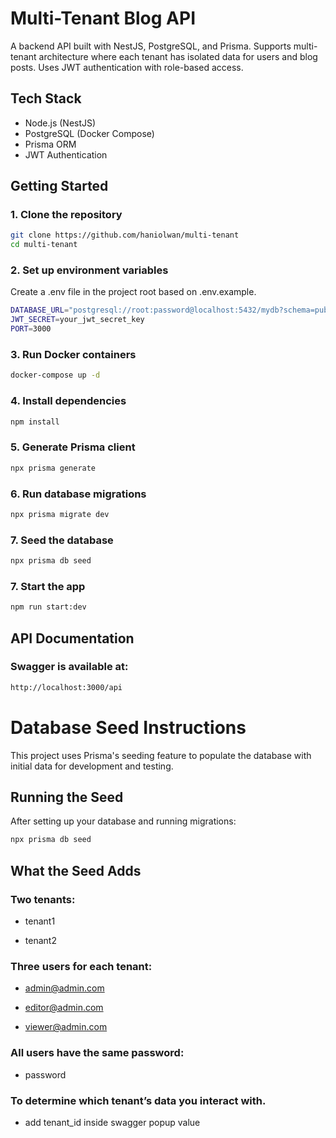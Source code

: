 # Multi-Tenant Blog API

A backend API built with NestJS, PostgreSQL, and Prisma. Supports multi-tenant architecture where each tenant has isolated data for users and blog posts. Uses JWT authentication with role-based access.

## Tech Stack

- Node.js (NestJS)
- PostgreSQL (Docker Compose)
- Prisma ORM
- JWT Authentication

## Getting Started

### 1. Clone the repository

```bash
git clone https://github.com/haniolwan/multi-tenant
cd multi-tenant
```

### 2. Set up environment variables

Create a .env file in the project root based on .env.example.

```bash
DATABASE_URL="postgresql://root:password@localhost:5432/mydb?schema=public"
JWT_SECRET=your_jwt_secret_key
PORT=3000
```

### 3. Run Docker containers

```bash
docker-compose up -d
```

### 4. Install dependencies

```bash
npm install
```

### 5. Generate Prisma client

```bash
npx prisma generate
```

### 6. Run database migrations

```bash
npx prisma migrate dev
```

### 7. Seed the database

```bash
npx prisma db seed
```

### 7. Start the app

```bash
npm run start:dev

```

## API Documentation

### Swagger is available at:

```bash
http://localhost:3000/api

```

# Database Seed Instructions

This project uses Prisma's seeding feature to populate the database with initial data for development and testing.

## Running the Seed

After setting up your database and running migrations:

```bash
npx prisma db seed
```

## What the Seed Adds

### Two tenants:

- tenant1

- tenant2

### Three users for each tenant:

- admin@admin.com

- editor@admin.com

- viewer@admin.com

### All users have the same password:

- password

### To determine which tenant’s data you interact with.

- add tenant_id inside swagger popup value
